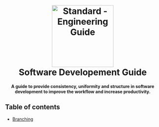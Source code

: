 <h1 align="center">
  <a href="https://geniussystems.com.np"><img src="https://avatars2.githubusercontent.com/u/68512905?s=200&v=4" alt="Standard - Engineering Guide" width="200"></a>
  <br>
  Software Developement Guide
  <br>
</h1>

<h4 align="center">A guide to provide consistency, uniformity and structure in software development to improve the workflow and increase productivity.</h4>

## Table of contents
- [Branching](BRANCHING.md)
